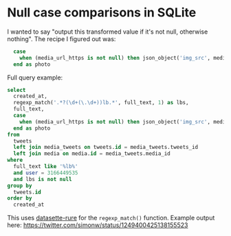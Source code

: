# Null case comparisons in SQLite

I wanted to say "output this transformed value if it's not null, otherwise nothing". The recipe I figured out was:

```sql
  case
    when (media_url_https is not null) then json_object('img_src', media_url_https, 'width', 300)
  end as photo
```

Full query example:

```sql
select
  created_at,
  regexp_match('.*?(\d+(\.\d+))lb.*', full_text, 1) as lbs,
  full_text,
  case
    when (media_url_https is not null) then json_object('img_src', media_url_https, 'width', 300)
  end as photo
from
  tweets
  left join media_tweets on tweets.id = media_tweets.tweets_id
  left join media on media.id = media_tweets.media_id
where
  full_text like '%lb%'
  and user = 3166449535
  and lbs is not null
group by
  tweets.id
order by
  created_at
```
This uses [datasette-rure](https://github.com/simonw/datasette-rure) for the `regexp_match()` function. Example output here: https://twitter.com/simonw/status/1249400425138155523
